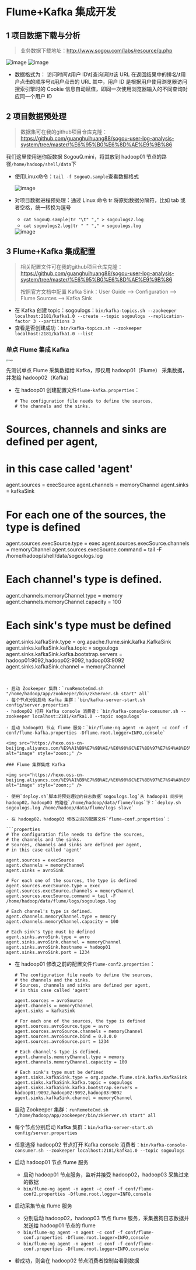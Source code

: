 # Flume+Kafka 集成开发

## 1 项目数据下载与分析

> 业务数据下载地址：http://www.sogou.com/labs/resource/q.php

<img src="https://hexo.oss-cn-beijing.aliyuncs.com/%E9%A1%B9%E7%9B%AE/%E6%90%9C%E7%8B%97%E7%94%A8%E6%88%B7%E6%97%A5%E5%BF%97%E5%88%86%E6%9E%90%E7%B3%BB%E7%BB%9F/074.jpg" alt="image" style="zoom:;" />

<img src="https://hexo.oss-cn-beijing.aliyuncs.com/%E9%A1%B9%E7%9B%AE/%E6%90%9C%E7%8B%97%E7%94%A8%E6%88%B7%E6%97%A5%E5%BF%97%E5%88%86%E6%9E%90%E7%B3%BB%E7%BB%9F/075.jpg" alt="image" style="zoom:;" />

- 数据格式为：
  访问时间\t用户 ID\t[查询词]\t该 URL 在返回结果中的排名\t用户点击的顺序号\t用户点击的 URL
  其中，用户 ID 是根据用户使用浏览器访问搜索引擎时的 Cookie 信息自动赋值，即同一次使用浏览器输入的不同查询对应同一个用户 ID


## 2 项目数据预处理

> 数据集可在我的github项目仓库克隆：https://github.com/guanghuihuang88/sogou-user-log-analysis-system/tree/master/%E6%95%B0%E6%8D%AE%E9%9B%86

我们这里使用迷你版数据 SogouQ.mini，将其放到 hadoop01 节点的路径`/home/hadoop/shell/data`下

- 使用Linux命令：`tail -f SogouQ.sample`查看数据格式

  <img src="https://hexo.oss-cn-beijing.aliyuncs.com/%E9%A1%B9%E7%9B%AE/%E6%90%9C%E7%8B%97%E7%94%A8%E6%88%B7%E6%97%A5%E5%BF%97%E5%88%86%E6%9E%90%E7%B3%BB%E7%BB%9F/091.jpg" alt="image" style="zoom:;" />

- 对项目数据进程预处理：通过 Linux 命令 tr 将原始数据分隔符，比如 tab 或者空格，统一转换为逗号

  - `cat SogouQ.sample|tr "\t" "," > sogoulogs2.log`
  - `cat sogoulogs2.log|tr " " "," > sogoulogs.log`

  <img src="https://hexo.oss-cn-beijing.aliyuncs.com/%E9%A1%B9%E7%9B%AE/%E6%90%9C%E7%8B%97%E7%94%A8%E6%88%B7%E6%97%A5%E5%BF%97%E5%88%86%E6%9E%90%E7%B3%BB%E7%BB%9F/092.jpg" alt="image" style="zoom:;" />

## 3 Flume+Kafka 集成配置

> 相关配置文件可在我的github项目仓库克隆：https://github.com/guanghuihuang88/sogou-user-log-analysis-system/tree/master/%E6%95%B0%E6%8D%AE%E9%9B%86
>
> 按照官方文档中配置 Kafka Sink：User Guide —> Configuration —> Flume Sources —> Kafka Sink

- 在 Kafka 创建 topic：sogoulogs：`bin/kafka-topics.sh --zookeeper localhost:2181/kafka1.0 --create --topic sogoulogs --replication-factor 3 --partitions 3`
- 查看是否创建成功：`bin/kafka-topics.sh --zookeeper localhost:2181/kafka1.0 --list`

### 单点 Flume 集成 Kafka

<img src="https://hexo.oss-cn-beijing.aliyuncs.com/%E9%A1%B9%E7%9B%AE/%E6%90%9C%E7%8B%97%E7%94%A8%E6%88%B7%E6%97%A5%E5%BF%97%E5%88%86%E6%9E%90%E7%B3%BB%E7%BB%9F/095.jpg" alt="image" style="zoom: 33%;" />

先测试单点 Flume 采集数据给 Kafka，即仅用 hadoop01（Flume） 采集数据，并发给 hadoop02（Kafka）

- 在 hadoop01 创建配置文件`flume-kafka.properties`：

  ```properties
  # The configuration file needs to define the sources, 
  # the channels and the sinks.
# Sources, channels and sinks are defined per agent, 
  # in this case called 'agent'
  
  agent.sources = execSource
  agent.channels = memoryChannel
  agent.sinks = kafkaSink
  
  # For each one of the sources, the type is defined
  agent.sources.execSource.type = exec
  agent.sources.execSource.channels = memoryChannel
  agent.sources.execSource.command = tail -F /home/hadoop/shell/data/sogoulogs.log
  
  # Each channel's type is defined.
  agent.channels.memoryChannel.type = memory
  agent.channels.memoryChannel.capacity = 100
  
  # Each sink's type must be defined
  agent.sinks.kafkaSink.type = org.apache.flume.sink.kafka.KafkaSink
  agent.sinks.kafkaSink.kafka.topic = sogoulogs
  agent.sinks.kafkaSink.kafka.bootstrap.servers = hadoop01:9092,hadoop02:9092,hadoop03:9092
  agent.sinks.kafkaSink.channel = memoryChannel
  ```
  

- 启动 Zookeeper 集群：`runRemoteCmd.sh "/home/hadoop/app/zookeeper/bin/zkServer.sh start" all`
- 每个节点分别启动 Kafka 集群：`bin/kafka-server-start.sh config/server.properties`
- hadoop02 打开 Kafka console 消费者：`bin/kafka-console-consumer.sh --zookeeper localhost:2181/kafka1.0 --topic sogoulogs`

- 启动 hadoop01 节点 flume 服务：`bin/flume-ng agent -n agent -c conf -f conf/flume-kafka.properties -Dflume.root.logger=INFO,console`

  <img src="https://hexo.oss-cn-beijing.aliyuncs.com/%E9%A1%B9%E7%9B%AE/%E6%90%9C%E7%8B%97%E7%94%A8%E6%88%B7%E6%97%A5%E5%BF%97%E5%88%86%E6%9E%90%E7%B3%BB%E7%BB%9F/093.jpg" alt="image" style="zoom:;" />

### Flume 集群集成 Kafka

<img src="https://hexo.oss-cn-beijing.aliyuncs.com/%E9%A1%B9%E7%9B%AE/%E6%90%9C%E7%8B%97%E7%94%A8%E6%88%B7%E6%97%A5%E5%BF%97%E5%88%86%E6%9E%90%E7%B3%BB%E7%BB%9F/094.jpg" alt="image" style="zoom:;" />

- 使用`deploy.sh`脚本将预处理过的日志数据`sogoulogs.log`从 hadoop01 同步到 hadoop02，hadoop03 的路径`/home/hadoop/data/flume/logs`下：`deploy.sh sogoulogs.log /home/hadoop/data/flume/logs slave`

- 在 hadoop02，hadoop03 修改之前的配置文件`flume-conf.properties`：

  ```properties
  # The configuration file needs to define the sources, 
  # the channels and the sinks.
  # Sources, channels and sinks are defined per agent, 
  # in this case called 'agent'
  
  agent.sources = execSource
  agent.channels = memoryChannel
  agent.sinks = avroSink
  
  # For each one of the sources, the type is defined
  agent.sources.execSource.type = exec
  agent.sources.execSource.channels = memoryChannel
  agent.sources.execSource.command = tail -F /home/hadoop/data/flume/logs/sogoulogs.log
  
  # Each channel's type is defined.
  agent.channels.memoryChannel.type = memory
  agent.channels.memoryChannel.capacity = 100
  
  # Each sink's type must be defined
  agent.sinks.avroSink.type = avro
  agent.sinks.avroSink.channel = memoryChannel
  agent.sinks.avroSink.hostname = hadoop01
  agent.sinks.avroSink.port = 1234
  ```

- 在 hadoop01 修改之前的配置文件`flume-conf2.properties`：

  ```properties
  # The configuration file needs to define the sources, 
  # the channels and the sinks.
  # Sources, channels and sinks are defined per agent, 
  # in this case called 'agent'
  
  agent.sources = avroSource
  agent.channels = memoryChannel
  agent.sinks = kafkaSink
  
  # For each one of the sources, the type is defined
  agent.sources.avroSource.type = avro
  agent.sources.avroSource.channels = memoryChannel
  agent.sources.avroSource.bind = 0.0.0.0
  agent.sources.avroSource.port = 1234
  
  # Each channel's type is defined.
  agent.channels.memoryChannel.type = memory
  agent.channels.memoryChannel.capacity = 100
  
  # Each sink's type must be defined
  agent.sinks.kafkaSink.type = org.apache.flume.sink.kafka.KafkaSink
  agent.sinks.kafkaSink.kafka.topic = sogoulogs
  agent.sinks.kafkaSink.kafka.bootstrap.servers = hadoop01:9092,hadoop02:9092,hadoop03:9092
  agent.sinks.kafkaSink.channel = memoryChannel
  ```

- 启动 Zookeeper 集群：`runRemoteCmd.sh "/home/hadoop/app/zookeeper/bin/zkServer.sh start" all`
- 每个节点分别启动 Kafka 集群：`bin/kafka-server-start.sh config/server.properties`

- 任意选择 hadoop02 节点打开 Kafka console 消费者：`bin/kafka-console-consumer.sh --zookeeper localhost:2181/kafka1.0 --topic sogoulogs`
- 启动 hadoop01 节点 flume 服务
  - 启动 hadoop01 节点服务，监听并接受 hadoop02，hadoop03 采集过来的数据
  - `bin/flume-ng agent -n agent -c conf -f conf/flume-conf2.properties -Dflume.root.logger=INFO,console`
- 启动采集节点 flume 服务
  - 分别启动 hadoop02，hadoop03 节点 flume 服务，采集搜狗日志数据并发送给 hadoop01 节点的 flume
  - `bin/flume-ng agent -n agent -c conf -f conf/flume-conf.properties -Dflume.root.logger=INFO,console`
  - `bin/flume-ng agent -n agent -c conf -f conf/flume-conf.properties -Dflume.root.logger=INFO,console`
- 若成功，则会在 hadoop02 节点消费者控制台看到数据



